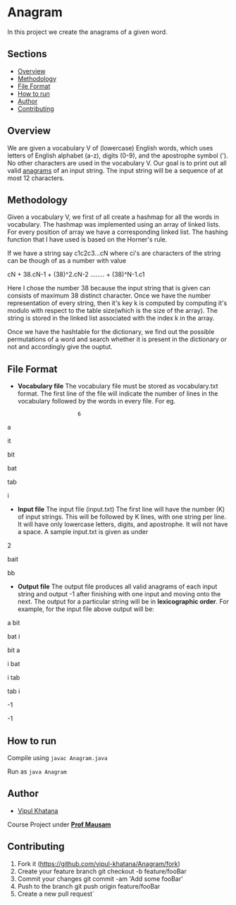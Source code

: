 # Anagram
In this project we create the anagrams of a given word.

## Sections 
+ [Overview](https://github.com/vipul-khatana/Anagram#overview) 
+ [Methodology](https://github.com/vipul-khatana/Anagram#methodology)
+ [File Format](https://github.com/vipul-khatana/Anagram#file-format)
+ [How to run](https://github.com/vipul-khatana/Anagram#how-to-run)
+ [Author](https://github.com/vipul-khatana/Anagram#author)
+ [Contributing](https://github.com/vipul-khatana/Anagram#contributing)

## Overview 
 
We are given a vocabulary V of (lowercase) English words, which uses letters of English alphabet (a-z), digits (0-9), and the apostrophe symbol ('). No other characters are used in the vocabulary V. Our goal is to print out all valid [anagrams](https://en.wikipedia.org/wiki/Anagram) of an input string. The input string will be a sequence of at most 12 characters.

## Methodology 

Given a vocabulary V, we first of all create a hashmap for all the words in vocabulary. The hashmap was implemented using an array of linked lists. For every position of array we have a corresponding linked list. The hashing function that I have used is based on the Horner's rule. 

If we have a string say c1c2c3...cN where ci's are characters of the string can be though of as a number with value 

cN + 38.cN-1 + (38)^2.cN-2 ........ + (38)^N-1.c1 

Here I chose the number 38 because the input string that is given can consists of maximum 38 distinct character. Once we have the number representation of every string, then it's key k is computed by computing it's modulo with respect to the table size(which is the size of the array). The string is stored in the linked list associated with the index k in the array. 

Once we have the hashtable for the dictionary, we find out the possible permutations of a word and search whether it is present in the dictionary or not and accordingly give the ouptut. 

## File Format 

+ **Vocabulary file** The vocabulary file must be stored as  vocabulary.txt format. The first line of the file will indicate the number of lines in the vocabulary followed by the words in every file. For eg. 

                         6

 a

 it

 bit

 bat 

 tab 

 i

+ **Input file** The input file (input.txt) The first line will have the number (K) of input strings. This will be followed by K lines, with one string per line. It will have only lowercase letters, digits, and apostrophe. It will not have a space. A sample input.txt is given as under

 2

 bait

 bb

+ **Output file** The output file produces all valid anagrams of each input string and output -1 after finishing with one input and moving onto the next. The output for a particular string will be in **lexicographic order**. For example, for the input file above output will be:

 a bit

 bat i

 bit a

 i bat

 i tab

 tab i

 -1

 -1

## How to run 

Compile using `javac Anagram.java`

Run as `java Anagram`

## Author 

+ [Vipul Khatana](https://github.com/vipul-khatana)

Course Project under [**Prof Mausam**](http://www.cse.iitd.ac.in/~mausam/)

## Contributing 

1) Fork it (https://github.com/vipul-khatana/Anagram/fork)
2) Create your feature branch git checkout -b feature/fooBar
3) Commit your changes git commit -am 'Add some fooBar'
4) Push to the branch git push origin feature/fooBar
5) Create a new pull request`




